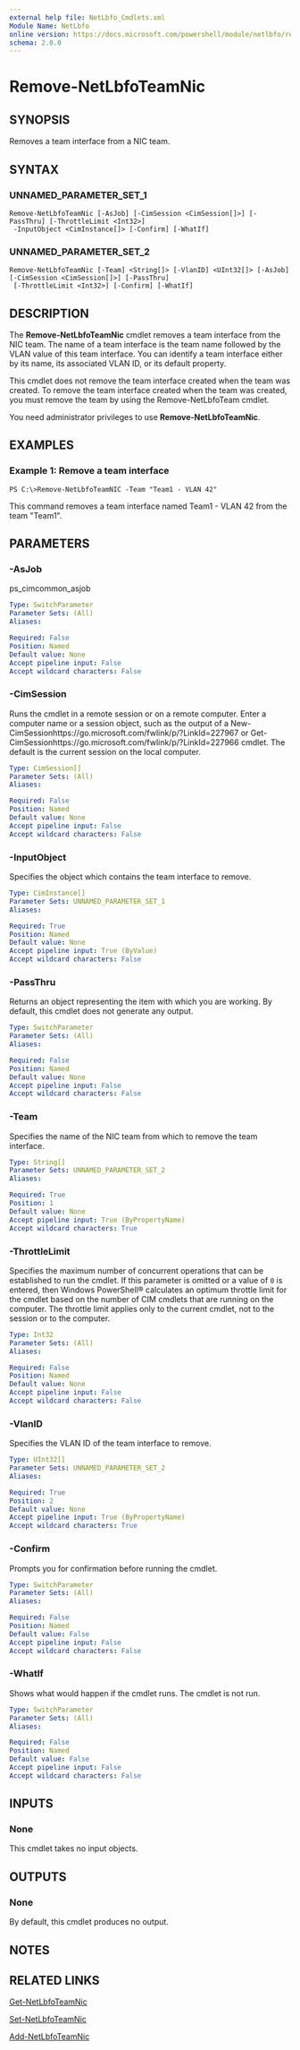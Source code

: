 ```yaml
---
external help file: NetLbfo_Cmdlets.xml
Module Name: NetLbfo
online version: https://docs.microsoft.com/powershell/module/netlbfo/remove-netlbfoteamnic?view=windowsserver2012-ps&wt.mc_id=ps-gethelp
schema: 2.0.0
---
```


# Remove-NetLbfoTeamNic

## SYNOPSIS
Removes a team interface from a NIC team.

## SYNTAX

### UNNAMED_PARAMETER_SET_1
```
Remove-NetLbfoTeamNic [-AsJob] [-CimSession <CimSession[]>] [-PassThru] [-ThrottleLimit <Int32>]
 -InputObject <CimInstance[]> [-Confirm] [-WhatIf]
```

### UNNAMED_PARAMETER_SET_2
```
Remove-NetLbfoTeamNic [-Team] <String[]> [-VlanID] <UInt32[]> [-AsJob] [-CimSession <CimSession[]>] [-PassThru]
 [-ThrottleLimit <Int32>] [-Confirm] [-WhatIf]
```

## DESCRIPTION
The **Remove-NetLbfoTeamNic** cmdlet removes a team interface from the NIC team.
The name of a team interface is the team name followed by the VLAN value of this team interface.
You can identify a team interface either by its name, its associated VLAN ID, or its default property.

This cmdlet does not remove the team interface created when the team was created.
To remove the team interface created when the team was created, you must remove the team by using the Remove-NetLbfoTeam cmdlet.

You need administrator privileges to use **Remove-NetLbfoTeamNic**.

## EXAMPLES

### Example 1: Remove a team interface
```
PS C:\>Remove-NetLbfoTeamNIC -Team "Team1 - VLAN 42"
```

This command removes a team interface named Team1 - VLAN 42 from the team "Team1".

## PARAMETERS

### -AsJob
ps_cimcommon_asjob

```yaml
Type: SwitchParameter
Parameter Sets: (All)
Aliases: 

Required: False
Position: Named
Default value: None
Accept pipeline input: False
Accept wildcard characters: False
```

### -CimSession
Runs the cmdlet in a remote session or on a remote computer.
Enter a computer name or a session object, such as the output of a New-CimSessionhttps://go.microsoft.com/fwlink/p/?LinkId=227967 or Get-CimSessionhttps://go.microsoft.com/fwlink/p/?LinkId=227966 cmdlet.
The default is the current session on the local computer.

```yaml
Type: CimSession[]
Parameter Sets: (All)
Aliases: 

Required: False
Position: Named
Default value: None
Accept pipeline input: False
Accept wildcard characters: False
```

### -InputObject
Specifies the object which contains the team interface to remove.

```yaml
Type: CimInstance[]
Parameter Sets: UNNAMED_PARAMETER_SET_1
Aliases: 

Required: True
Position: Named
Default value: None
Accept pipeline input: True (ByValue)
Accept wildcard characters: False
```

### -PassThru
Returns an object representing the item with which you are working.
By default, this cmdlet does not generate any output.

```yaml
Type: SwitchParameter
Parameter Sets: (All)
Aliases: 

Required: False
Position: Named
Default value: None
Accept pipeline input: False
Accept wildcard characters: False
```

### -Team
Specifies the name of the NIC team from which to remove the team interface.

```yaml
Type: String[]
Parameter Sets: UNNAMED_PARAMETER_SET_2
Aliases: 

Required: True
Position: 1
Default value: None
Accept pipeline input: True (ByPropertyName)
Accept wildcard characters: True
```

### -ThrottleLimit
Specifies the maximum number of concurrent operations that can be established to run the cmdlet.
If this parameter is omitted or a value of `0` is entered, then Windows PowerShell® calculates an optimum throttle limit for the cmdlet based on the number of CIM cmdlets that are running on the computer.
The throttle limit applies only to the current cmdlet, not to the session or to the computer.

```yaml
Type: Int32
Parameter Sets: (All)
Aliases: 

Required: False
Position: Named
Default value: None
Accept pipeline input: False
Accept wildcard characters: False
```

### -VlanID
Specifies the VLAN ID of the team interface to remove.

```yaml
Type: UInt32[]
Parameter Sets: UNNAMED_PARAMETER_SET_2
Aliases: 

Required: True
Position: 2
Default value: None
Accept pipeline input: True (ByPropertyName)
Accept wildcard characters: True
```

### -Confirm
Prompts you for confirmation before running the cmdlet.

```yaml
Type: SwitchParameter
Parameter Sets: (All)
Aliases: 

Required: False
Position: Named
Default value: False
Accept pipeline input: False
Accept wildcard characters: False
```

### -WhatIf
Shows what would happen if the cmdlet runs.
The cmdlet is not run.

```yaml
Type: SwitchParameter
Parameter Sets: (All)
Aliases: 

Required: False
Position: Named
Default value: False
Accept pipeline input: False
Accept wildcard characters: False
```

## INPUTS

### None
This cmdlet takes no input objects.

## OUTPUTS

### None
By default, this cmdlet produces no output.

## NOTES

## RELATED LINKS

[Get-NetLbfoTeamNic](./Get-NetLbfoTeamNic.md)

[Set-NetLbfoTeamNic](./Set-NetLbfoTeamNic.md)

[Add-NetLbfoTeamNic](./Add-NetLbfoTeamNic.md)

